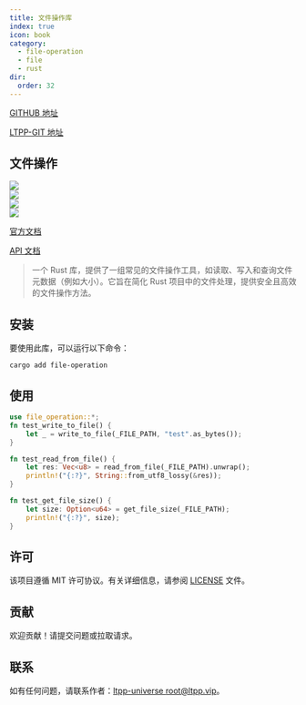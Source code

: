 ```yaml
---
title: 文件操作库
index: true
icon: book
category:
  - file-operation
  - file
  - rust
dir:
  order: 32
---
```


[GITHUB 地址](https://github.com/ltpp-universe/file-operation)

[LTPP-GIT 地址](https://git.ltpp.vip/root/file-operation)

<Share colorful />
<Catalog />

## 文件操作

[![](https://img.shields.io/crates/v/file-operation.svg)](https://crates.io/crates/file-operation)  
[![](https://docs.rs/file-operation/badge.svg)](https://docs.rs/file-operation)  
[![](https://img.shields.io/crates/l/file-operation.svg)](./LICENSE)  
[![](https://github.com/ltpp-universe/file-operation/workflows/Rust/badge.svg)](https://github.com/ltpp-universe/file-operation/actions?query=workflow:Rust)

[官方文档](https://docs.ltpp.vip/file-operation/)

[API 文档](https://docs.rs/file-operation/latest/file_operation/)

> 一个 Rust 库，提供了一组常见的文件操作工具，如读取、写入和查询文件元数据（例如大小）。它旨在简化 Rust 项目中的文件处理，提供安全且高效的文件操作方法。

## 安装

要使用此库，可以运行以下命令：

```shell
cargo add file-operation
```

## 使用

```rust
use file_operation::*;
fn test_write_to_file() {
    let _ = write_to_file(_FILE_PATH, "test".as_bytes());
}

fn test_read_from_file() {
    let res: Vec<u8> = read_from_file(_FILE_PATH).unwrap();
    println!("{:?}", String::from_utf8_lossy(&res));
}

fn test_get_file_size() {
    let size: Option<u64> = get_file_size(_FILE_PATH);
    println!("{:?}", size);
}
```

## 许可

该项目遵循 MIT 许可协议。有关详细信息，请参阅 [LICENSE](LICENSE) 文件。

## 贡献

欢迎贡献！请提交问题或拉取请求。

## 联系

如有任何问题，请联系作者：[ltpp-universe <root@ltpp.vip>](mailto:root@ltpp.vip)。
